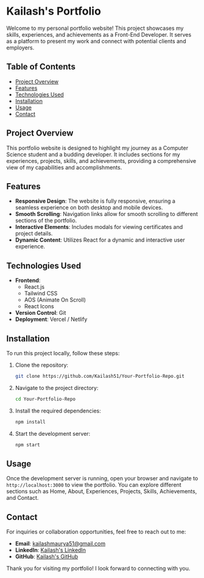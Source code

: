 # Kailash's Portfolio

Welcome to my personal portfolio website! This project showcases my skills, experiences, and achievements as a Front-End Developer. It serves as a platform to present my work and connect with potential clients and employers.

## Table of Contents
- [Project Overview](#project-overview)
- [Features](#features)
- [Technologies Used](#technologies-used)
- [Installation](#installation)
- [Usage](#usage)
- [Contact](#contact)

## Project Overview

This portfolio website is designed to highlight my journey as a Computer Science student and a budding developer. It includes sections for my experiences, projects, skills, and achievements, providing a comprehensive view of my capabilities and accomplishments.

## Features

- **Responsive Design**: The website is fully responsive, ensuring a seamless experience on both desktop and mobile devices.
- **Smooth Scrolling**: Navigation links allow for smooth scrolling to different sections of the portfolio.
- **Interactive Elements**: Includes modals for viewing certificates and project details.
- **Dynamic Content**: Utilizes React for a dynamic and interactive user experience.

## Technologies Used

- **Frontend**: 
  - React.js
  - Tailwind CSS
  - AOS (Animate On Scroll)
  - React Icons
- **Version Control**: Git
- **Deployment**: Vercel / Netlify

## Installation

To run this project locally, follow these steps:

1. Clone the repository:
   ```bash
   git clone https://github.com/Kailash51/Your-Portfolio-Repo.git
   ```
2. Navigate to the project directory:
   ```bash
   cd Your-Portfolio-Repo
   ```
3. Install the required dependencies:
   ```bash
   npm install
   ```
4. Start the development server:
   ```bash
   npm start
   ```

## Usage

Once the development server is running, open your browser and navigate to `http://localhost:3000` to view the portfolio. You can explore different sections such as Home, About, Experiences, Projects, Skills, Achievements, and Contact.

## Contact

For inquiries or collaboration opportunities, feel free to reach out to me:

- **Email**: [kailashmaurya51@gmail.com](mailto:kailashmaurya51@gmail.com)
- **LinkedIn**: [Kailash's LinkedIn](https://www.linkedin.com/in/kailash51/)
- **GitHub**: [Kailash's GitHub](https://github.com/Kailash51)

Thank you for visiting my portfolio! I look forward to connecting with you.
